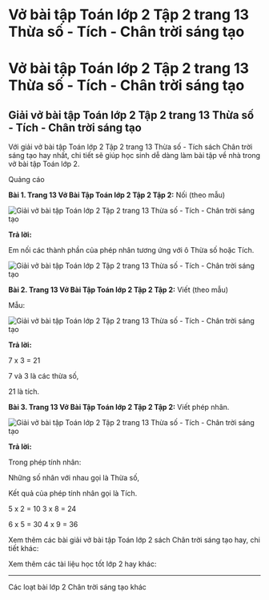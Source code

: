 # Vở bài tập Toán lớp 2 Tập 2 trang 13 Thừa số - Tích - Chân trời sáng tạo

# Vở bài tập Toán lớp 2 Tập 2 trang 13 Thừa số - Tích - Chân trời sáng tạo

## Giải vở bài tập Toán lớp 2 Tập 2 trang 13 Thừa số - Tích - Chân trời sáng tạo

Với giải vở bài tập Toán lớp 2 Tập 2 trang 13 Thừa số - Tích sách Chân trời sáng tạo hay nhất, chi tiết sẽ giúp học sinh dễ dàng làm bài tập về nhà trong vở bài tập Toán lớp 2.

Quảng cáo

**Bài 1. Trang 13 Vở Bài Tập Toán lớp 2 Tập 2 Tập 2:** Nối (theo mẫu)

![Giải vở bài tập Toán lớp 2 Tập 2 trang 13 Thừa số - Tích - Chân trời sáng tạo](https://vietjack.com/vbt-toan-2-ct/images/thua-so-tich-trang-13-1.png)

**Trả lời:**

Em nối các thành phần của phép nhân tương ứng với ô Thừa số hoặc Tích.

![Giải vở bài tập Toán lớp 2 Tập 2 trang 13 Thừa số - Tích - Chân trời sáng tạo](https://vietjack.com/vbt-toan-2-ct/images/thua-so-tich-trang-13-2.png)

**Bài 2. Trang 13 Vở Bài Tập Toán lớp 2 Tập 2 Tập 2:** Viết (theo mẫu)

Mẫu:

![Giải vở bài tập Toán lớp 2 Tập 2 trang 13 Thừa số - Tích - Chân trời sáng tạo](https://vietjack.com/vbt-toan-2-ct/images/thua-so-tich-trang-13-3.png)

**Trả lời:**

7 x 3 = 21

7 và 3 là các thừa số,

21 là tích.

**Bài 3. Trang 13 Vở Bài Tập Toán lớp 2 Tập 2 Tập 2:** Viết phép nhân.

![Giải vở bài tập Toán lớp 2 Tập 2 trang 13 Thừa số - Tích - Chân trời sáng tạo](https://vietjack.com/vbt-toan-2-ct/images/thua-so-tich-trang-13-4.png)

**Trả lời:**

Trong phép tính nhân:

Những số nhân với nhau gọi là Thừa số,

Kết quả của phép tính nhân gọi là Tích.

5 x 2 = 10 3 x 8 = 24

6 x 5 = 30 4 x 9 = 36

Xem thêm các bài giải vở bài tập Toán lớp 2 sách Chân trời sáng tạo hay, chi tiết khác:

Xem thêm các tài liệu học tốt lớp 2 hay khác:

* * *

Các loạt bài lớp 2 Chân trời sáng tạo khác
